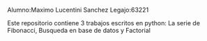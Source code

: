 Alumno:Maximo Lucentini Sanchez
Legajo:63221
<p>
Este repositorio contiene 3 trabajos escritos en python: La serie de Fibonacci, Busqueda en base de datos y Factorial
</p>